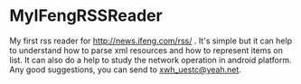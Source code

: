 # MyIFengRSSReader
My first rss reader for http://news.ifeng.com/rss/ . It's simple but it can help to understand how to parse xml resources and how to represent items on list. It can also do a help to study the network operation in android platform. Any good suggestions, you can send to xwh_uestc@yeah.net. 
